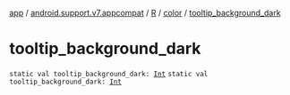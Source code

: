 [app](../../../index.md) / [android.support.v7.appcompat](../../index.md) / [R](../index.md) / [color](index.md) / [tooltip_background_dark](./tooltip_background_dark.md)

# tooltip_background_dark

`static val tooltip_background_dark: `[`Int`](https://kotlinlang.org/api/latest/jvm/stdlib/kotlin/-int/index.html)
`static val tooltip_background_dark: `[`Int`](https://kotlinlang.org/api/latest/jvm/stdlib/kotlin/-int/index.html)